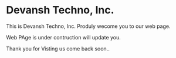 <!DOCTYPE html>
<html>
<body>
<h1>Devansh Techno, Inc.</h1>
<p>This is Devansh Techno, Inc. Produly wecome you to our web page.</p>
  <p>Web PAge is under contruction will update you.</p>
  <p>Thank you for Visting us come back soon..</p>
</body>
</html>
